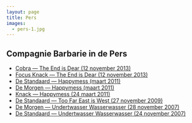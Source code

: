 ```yaml
---
layout: page
title: Pers
images:
  - pers-1.jpg
---
```

<style>
  #main {
    background: #010302 url({{ site.baseurl }}/img/pers-background.jpg) no-repeat top left;
  }

  #content {
    color: #fff;
  }
</style>

## Compagnie Barbarie in de Pers
- <a href="/pers/2013-11-12-the-end-is-dear-cobra.pdf">Cobra — The End is Dear (12 november 2013)</a>
- <a href="/pers/2013-11-12-the-end-is-dear-focus-knack.pdf">Focus Knack — The End is Dear (12 november 2013)</a>
- <a href="/pers/2011-03-happymess-de-standaard.pdf">De Standaard — Happymess (maart 2011)</a>
- <a href="/pers/2011-03-happymess-de-morgen.pdf">De Morgen — Happymess (maart 2011)</a>
- <a href="/pers/2011-03-24-happymess-knack.pdf">Knack — Happymess (24 maart 2011)</a>
- <a href="/pers/2009-11-27-tfeiw-de-standaard.pdf">De Standaard — Too Far East is West (27 november 2009)</a>
- <a href="/pers/2007-11-28-uww-de-morgen.pdf">De Morgen — Undertwasser Wasserwasser (28 november 2007)</a>
- <a href="/pers/2007-11-24-uww-de-standaard.pdf">De Standaard — Undertwasser Wasserwasser (24 november 2007)</a>
